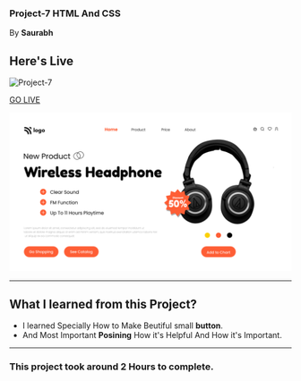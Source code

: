 ### Project-7 HTML And CSS

By **Saurabh**

## Here's Live

![Project-7](https://img.shields.io/badge/Project-7-orange)

[GO LIVE]("")

![completeWebsite](./images/7.png)


***

## What I learned from this Project?

- I learned Specially How to Make Beutiful small **button**.
- And Most Important **Posining** How it's Helpful And How it's Important.


***

### This project took around **2 Hours** to complete.